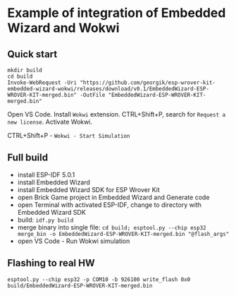 # Example of integration of Embedded Wizard and Wokwi

## Quick start

```
mkdir build
cd build
Invoke-WebRequest -Uri "https://github.com/georgik/esp-wrover-kit-embedded-wizard-wokwi/releases/download/v0.1/EmbeddedWizard-ESP-WROVER-KIT-merged.bin" -OutFile "EmbeddedWizard-ESP-WROVER-KIT-merged.bin"
```

Open VS Code. Install `Wokwi` extension. CTRL+Shift+P, search for `Request a new license`. Activate Wokwi.

CTRL+Shift+P - `Wokwi - Start Simulation`

## Full build

- install ESP-IDF 5.0.1
- install Embedded Wizard
- install Embedded Wizard SDK for ESP Wrover Kit
- open Brick Game project in Embedded Wizard and Generate code
- open Terminal with activated ESP-IDF, change to directory with Embedded Wizard SDK
- build: `idf.py build`
- merge binary into single file: `cd build; esptool.py --chip esp32 merge_bin -o EmbeddedWizard-ESP-WROVER-KIT-merged.bin "@flash_args"`
- open VS Code - Run Wokwi simulation

## Flashing to real HW

```
esptool.py --chip esp32 -p COM10 -b 926100 write_flash 0x0 build/EmbeddedWizard-ESP-WROVER-KIT-merged.bin
```